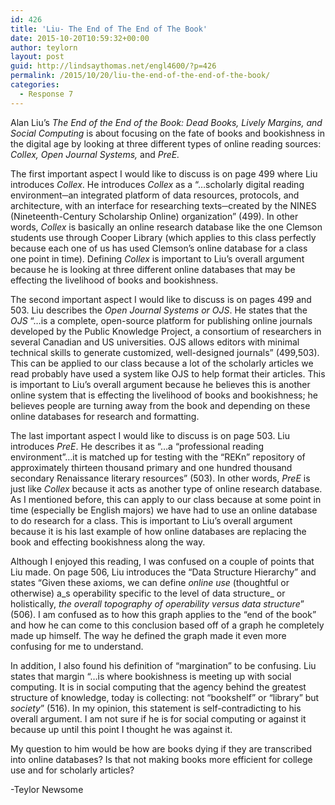 ```yaml
---
id: 426
title: 'Liu- The End of The End of The Book'
date: 2015-10-20T10:59:32+00:00
author: teylorn
layout: post
guid: http://lindsaythomas.net/engl4600/?p=426
permalink: /2015/10/20/liu-the-end-of-the-end-of-the-book/
categories:
  - Response 7
---
```

Alan Liu’s _The End of the End of the Book: Dead Books, Lively Margins, and Social Computing_ is about focusing on the fate of books and bookishness in the digital age by looking at three different types of online reading sources: _Collex, Open Journal Systems,_ and _PreE._ 

The first important aspect I would like to discuss is on page 499 where Liu introduces _Collex_. He introduces _Collex_ as a “&#8230;scholarly digital reading environment─an integrated platform of data resources, protocols, and architecture, with an interface for researching texts─created by the NINES (Nineteenth-Century Scholarship Online) organization” (499). In other words, _Collex_ is basically an online research database like the one Clemson students use through Cooper Library (which applies to this class perfectly because each one of us has used Clemson’s online database for a class one point in time). Defining _Collex_ is important to Liu’s overall argument because he is looking at three different online databases that may be effecting the livelihood of books and bookishness.

The second important aspect I would like to discuss is on pages 499 and 503. Liu describes the _Open Journal Systems or OJS_. He states that the _OJS_ “&#8230;is a complete, open-source platform for publishing online journals developed by the Public Knowledge Project, a consortium of researchers in several Canadian and US universities. OJS allows editors with minimal technical skills to generate customized, well-designed journals” (499,503). This can be applied to our class because a lot of the scholarly articles we read probably have used a system like OJS to help format their articles. This is important to Liu’s overall argument because he believes this is another online system that is effecting the livelihood of books and bookishness; he believes people are turning away from the book and depending on these online databases for research and formatting.

The last important aspect I would like to discuss is on page 503. Liu introduces _PreE_. He describes it as “&#8230;a “professional reading environment”&#8230;it is matched up for testing with the “REKn” repository of approximately thirteen thousand primary and one hundred thousand secondary Renaissance literary resources” (503). In other words, _PreE_ is just like _Collex_ because it acts as another type of online research database. As I mentioned before, this can apply to our class because at some point in time (especially be English majors) we have had to use an online database to do research for a class. This is important to Liu’s overall argument because it is his last example of how online databases are replacing the book and effecting bookishness along the way.

Although I enjoyed this reading, I was confused on a couple of points that Liu made. On page 506, Liu introduces the “Data Structure Hierarchy” and states “Given these axioms, we can define _online use_ (thoughtful or otherwise) a_s operability specific to the level of data structure_ or holistically, _the overall topography of operability versus data structure_” (506). I am confused as to how this graph applies to the “end of the book” and how he can come to this conclusion based off of a graph he completely made up himself. The way he defined the graph made it even more confusing for me to understand.

In addition, I also found his definition of “margination” to be confusing. Liu states that margin “&#8230;is where bookishness is meeting up with social computing. It is in social computing that the agency behind the greatest structure of knowledge, today is collecting: not “bookshelf” or “library” but _society_” (516). In my opinion, this statement is self-contradicting to his overall argument. I am not sure if he is for social computing or against it because up until this point I thought he was against it.

My question to him would be how are books dying if they are transcribed into online databases? Is that not making books more efficient for college use and for scholarly articles?

-Teylor Newsome